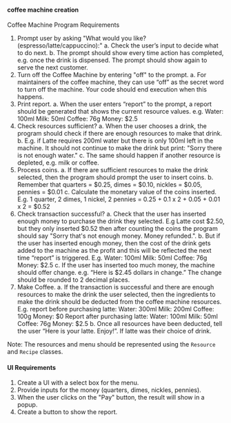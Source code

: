 #### coffee machine creation
Coffee Machine Program Requirements
1. Prompt user by asking "What would you like? (espresso/latte/cappuccino):"
   a. Check the user’s input to decide what to do next.
   b. The prompt should show every time action has completed, e.g. once the drink is dispensed. The prompt should show again to serve the next customer.
2. Turn off the Coffee Machine by entering "off" to the prompt.
   a. For maintainers of the coffee machine, they can use “off” as the secret word to turn off the machine. Your code should end execution when this happens.
3. Print report.
   a. When the user enters “report” to the prompt, a report should be generated that shows the current resource values. e.g. Water: 100ml Milk: 50ml Coffee: 76g Money: $2.5
4. Check resources sufficient?
   a. When the user chooses a drink, the program should check if there are enough resources to make that drink.
   b. E.g. if Latte requires 200ml water but there is only 100ml left in the machine. It should not continue to make the drink but print: "Sorry there is not enough water."
   c. The same should happen if another resource is depleted, e.g. milk or coffee.
5. Process coins.
   a. If there are sufficient resources to make the drink selected, then the program should prompt the user to insert coins.
   b. Remember that quarters = $0.25, dimes = $0.10, nickles = $0.05, pennies = $0.01
   c. Calculate the monetary value of the coins inserted. E.g. 1 quarter, 2 dimes, 1 nickel, 2 pennies = 0.25 + 0.1 x 2 + 0.05 + 0.01 x 2 = $0.52
6. Check transaction successful?
   a. Check that the user has inserted enough money to purchase the drink they selected. E.g Latte cost $2.50, but they only inserted $0.52 then after counting the coins the program should say "Sorry that's not enough money. Money refunded.".
   b. But if the user has inserted enough money, then the cost of the drink gets added to the machine as the profit and this will be reflected the next time “report” is triggered. E.g. Water: 100ml Milk: 50ml Coffee: 76g Money: $2.5
   c. If the user has inserted too much money, the machine should offer change. e.g. “Here is $2.45 dollars in change.” The change should be rounded to 2 decimal places.
7. Make Coffee.
   a. If the transaction is successful and there are enough resources to make the drink the user selected, then the ingredients to make the drink should be deducted from the coffee machine resources. E.g. report before purchasing latte: Water: 300ml Milk: 200ml Coffee: 100g Money: $0 Report after purchasing latte: Water: 100ml Milk: 50ml Coffee: 76g Money: $2.5
   b. Once all resources have been deducted, tell the user “Here is your latte. Enjoy!”. If latte was their choice of drink.

Note: The resources and menu should be represented using the `Resource` and `Recipe` classes.

#### UI Requirements
1. Create a UI with a select box for the menu.
2. Provide inputs for the money (quarters, dimes, nickles, pennies).
3. When the user clicks on the "Pay" button, the result will show in a popup.
4. Create a button to show the report.

